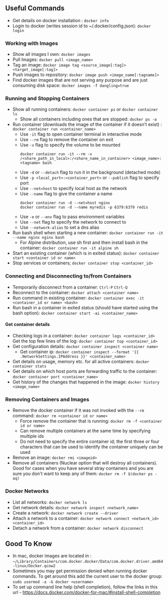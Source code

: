 ## Useful Commands
- Get details on docker installation : `docker info`
- Login to docker (writes session id to ~/.docker/config.json): `docker login`

### Working with Images
- Show all images I own: `docker images`
- Pull Images: `docker pull <image_name>`
- Tag an image: `docker image tag <source_image[:tag]> <target_image[:tag]>`
- Push images to repository: `docker image push <image_name[:tagname]>`
- Find docker images that are not serving any purpose and are just consuming disk space: `docker images -f dangling=true`

### Running and Stopping Containers
- Show all running containers: `docker container ps` or `docker container ls`
    - Show all containers including ones that are stopped: `docker ps -a`
- Run container (downloads the image of the container if it doesn’t exist) : `docker container run <container_name>` 
    - Use `-it` flag to open container terminal in interactive mode
    - Use `--rm` flag to remove the container on exit
    - Use `-v` flag to specify the volume to be mounted
        ```
        docker container run -it --rm -v /<share_path_in_local>:/<share_name_in_container> <image_name>:<tagname> bash
        ```
    - Use `-d` or `--detach` flag to run it in the background (detached mode)
    - Use `-p <local_port>:<container_port>` or `--publish` flag to specify port
    - Use `--net=host` to specify local host as the network
    - Use `--name` flag to give the container a name
        ```
        docker container run -d --net=host nginx
        docker container run -d --name myredis -p 6379:6379 redis
        ```
    - Use `-e` or `--env` flag to pass environment variables
    - Use `--net` flag to specify the network to connect to
    - Use `--network-alias` to set a dns alias
- Run bash shell when starting a new container: `docker container run -it --name nginx nginx bash`
    - For Alpine distribution, use sh first and then install bash in the container: `docker container run -it alpine sh`
- Start an existing container (which is in exited status): `docker container start <container id or name>`
- Stop services or containers; `docker container stop <container_id>`

### Connecting and Disconnecting to/from Containers
- Temporarily disconnect from a container: `Ctrl-P` `Ctrl-Q`
- Reconnect to the container: `docker attach <container name>`
- Run command in existing container: `docker container exec -it <container_id or name> <bash>`
- Run bash in a container in exited status (should have started using the bash option): `docker container start -ai <container_name>`

#### Get container details
- Checking logs in a container: `docker container logs <container_id>`
    Get the top few lines of the log: `docker container top <container_id>`
- Get configuration details: `docker container inspect <container name>`
    - Get container ip: `docker container inspect --format '{{ .NetworkSettings.IPAddress }}' <container_name>`
- Get details on usage, memory etc. for all active containers: `docker container stats`
- Get details on which host ports are forwarding traffic to the container: `docker container port <container_name>`
- Get history of the changes that happened in the image: `docker history <image_name>`

### Removing Containers and Images
- Remove the docker container if it was not invoked with the `--rm` command: `docker rm <container id or name>`
    - Force remove the container that is running: `docker rm -f <container id or name>`
    - Can remove multiple containers at the same time by specifying multiple ids
    - Do not need to specify the entire container id; the first three or four characters that can be used to identify the container uniquely can be used
- Remove an image: `docker rmi <imageid>`
- Remove all containers (Nuclear option that will destroy all containers). Good for cases when you have several stray containers and you are sure you don't want to keep any of them: `docker rm -f $(docker ps -aq)`

### Docker Networks
- List all networks: `docker network ls`
- Get network details: `docker network inspect <network_name>`
- Create a network: `docker network create --driver`
- Attach a network to a container: `docker network connect <network_id> <container_id>`
- Detach a network from a container: `docker network disconnect`

## Good To Know
- In mac, docker images are located in : `~/Library/Containers/com.docker.docker/Data/com.docker.driver.amd64-linux/Docker.qcow2`
- Sometimes you may get permission denied when running docker commands. To get around this add the current user to the docker group:
`sudo usermod -a -G docker <username>`
- To set up command line help (shell completion), follow the links in this url - https://docs.docker.com/docker-for-mac/#install-shell-completion